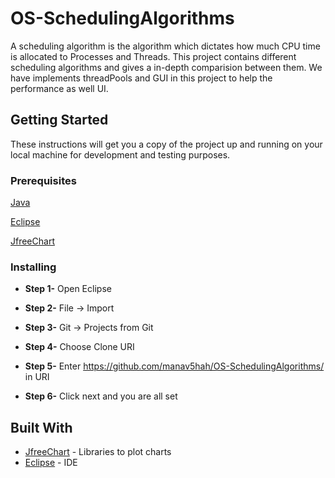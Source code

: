 # OS-SchedulingAlgorithms

A scheduling algorithm is the algorithm which dictates how much CPU time is allocated to Processes and Threads. This project contains different scheduling algorithms and gives a in-depth comparision between them. We have implements threadPools and GUI in this project to help the performance as well UI.

## Getting Started

These instructions will get you a copy of the project up and running on your local machine for development and testing purposes.

### Prerequisites

[Java](https://www.java.com/en/download/)

[Eclipse](https://www.eclipse.org/downloads/)

[JfreeChart](http://www.jfree.org/jfreechart/download.html) 

### Installing

- **Step 1-**  Open Eclipse

- **Step 2-**  File -> Import

- **Step 3-**  Git -> Projects from Git

- **Step 4-**  Choose Clone URI

- **Step 5-**  Enter https://github.com/manav5hah/OS-SchedulingAlgorithms/ in URI

- **Step 6-**  Click next and you are all set

## Built With

* [JfreeChart](https://github.com/jfree/jfreechart) - Libraries to plot charts
* [Eclipse](https://www.eclipse.org/) - IDE

